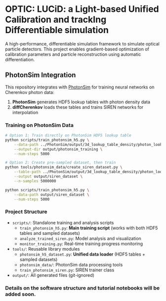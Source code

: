 # OPTIC: LUCiD: a Light-based Unified Calibration and trackIng Differentiable simulation

A high-performance, differentiable simulation framework to simulate optical particle detectors. This project enables gradient-based optimization of calibration parameters and particle reconstruction using automatic differentiation.

## PhotonSim Integration

This repository integrates with [PhotonSim](https://github.com/cesarjesusvalls/PhotonSim) for training neural networks on Cherenkov photon data:

1. **PhotonSim** generates HDF5 lookup tables with photon density data
2. **diffCherenkov** loads these tables and trains SIREN networks for interpolation

### Training on PhotonSim Data

```bash
# Option 1: Train directly on PhotonSim HDF5 lookup table
python scripts/train_photonsim_h5.py \
    --data-path ../PhotonSim/output/3d_lookup_table_density/photon_lookup_table.h5 \
    --output-dir output/photonsim_training \
    --num-steps 5000

# Option 2: Create pre-sampled dataset, then train
python tools/photonsim_data/create_siren_dataset.py \
    --table-path ../PhotonSim/output/3d_lookup_table_density/photon_lookup_table.h5 \
    --output output/siren_dataset \
    --n-samples 5000000

python scripts/train_photonsim_h5.py \
    --data-path output/siren_dataset \
    --num-steps 5000
```

### Project Structure

- `scripts/`: Standalone training and analysis scripts
  - `train_photonsim_h5.py`: **Main training script** (works with both HDF5 tables and sampled datasets)
  - `analyze_trained_siren.py`: Model analysis and visualization
  - `monitor_training.py`: Real-time training progress monitoring
- `tools/`: Reusable library modules
  - `photonsim_h5_dataset.py`: **Unified data loader** (HDF5 tables + sampled datasets)
  - `photonsim_data/`: PhotonSim data processing tools
  - `train_photonsim_siren.py`: SIREN trainer class
- `output/`: All generated files (git-ignored)

### Details on the software structure and tutorial notebooks will be added soon.
